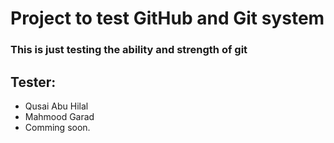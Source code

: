 # Project to test GitHub and Git system

### This is just testing the ability and strength of git

## Tester:
* Qusai Abu Hilal
* Mahmood Garad
* Comming soon.



